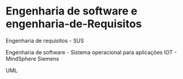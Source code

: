 # Engenharia de software e engenharia-de-Requisitos

Engenharia de requisitos - SUS


Engenharia de software - Sistema operacional para aplicações IOT - MindSphere Siemens

UML
